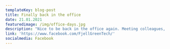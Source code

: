 ```yaml
---
templateKey: blog-post
title: Finally back in the office
date: 21.01.2021
featuredimage: /img/office-days.jpg
description: "Nice to be back in the office again. Meeting colleagues, and hopefully soon customers,  gives me energy, and puts a constant smile on mye face. \U0001F973"
link: 'https://www.facebook.com/FjellGreenTech/'
socialmedia: Facebook
---
```


